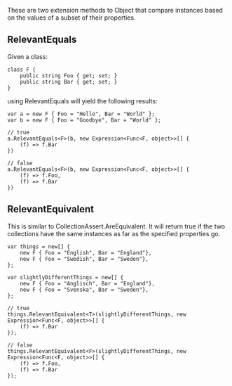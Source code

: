 These are two extension methods to Object that compare instances based on the values of a subset of their properties.

RelevantEquals
--------------
Given a class:

    class F {
        public string Foo { get; set; }
        public string Bar { get; set; }
    }

using RelevantEquals will yield the following results:

    var a = new F { Foo = "Hello", Bar = "World" };
    var b = new F { Foo = "Goodbye", Bar = "World" };

    // true
    a.RelevantEquals<F>(b, new Expression<Func<F, object>>[] {
        (f) => f.Bar
    })

    // false
    a.RelevantEquals<F>(b, new Expression<Func<F, object>>[] {
        (f) => f.Foo,
        (f) => f.Bar
    })

RelevantEquivalent
----------------
This is similar to CollectionAssert.AreEquivalent.  It will return true if the two collections have the same instances as far as the specified properties go.

    var things = new[] {
        new F { Foo = "English", Bar = "England"},
        new F { Foo = "Swedish", Bar = "Sweden"},
    };

    var slightlyDifferentThings = new[] {
        new F { Foo = "Anglisch", Bar = "England"},
        new F { Foo = "Svenska", Bar = "Sweden"},
    };

    // true
    things.RelevantEquivalent<T>(slightlyDifferentThings, new Expression<Func<F, object>>[] {
        (f) => f.Bar
    });

    // false
    things.RelevantEquivalent<F>(slightlyDifferentThings, new Expression<Func<F, object>>[] {
        (f) => f.Foo,
        (f) => f.Bar
    });
